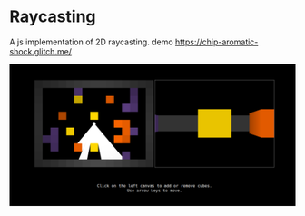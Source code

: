 # Raycasting

A js implementation of 2D raycasting.
demo https://chip-aromatic-shock.glitch.me/

![screenshots](screenshot.png)
